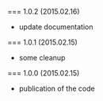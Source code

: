 === 1.0.2 (2015.02.16)

* update documentation

=== 1.0.1 (2015.02.15)

* some cleanup

=== 1.0.0 (2015.02.15)

* publication of the code
